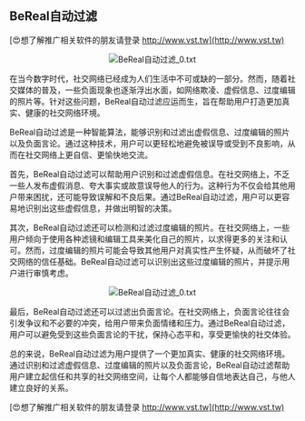 ## **BeReal自动过滤**

[😍想了解推广相关软件的朋友请登录 http://www.vst.tw](http://www.vst.tw)

 <center><img src="https://vst.tw/MP4/tuiguang/png/6.png" alt="BeReal自动过滤_0.txt"></center>

在当今数字时代，社交网络已经成为人们生活中不可或缺的一部分。然而，随着社交媒体的普及，一些负面现象也逐渐浮出水面，如网络欺凌、虚假信息、过度编辑的照片等。针对这些问题，BeReal自动过滤应运而生，旨在帮助用户打造更加真实、健康的社交网络环境。

BeReal自动过滤是一种智能算法，能够识别和过滤出虚假信息、过度编辑的照片以及负面言论。通过这种技术，用户可以更轻松地避免被误导或受到不良影响，从而在社交网络上更自信、更愉快地交流。

首先，BeReal自动过滤可以帮助用户识别和过滤虚假信息。在社交网络上，不乏一些人发布虚假消息、夸大事实或故意误导他人的行为。这种行为不仅会给其他用户带来困扰，还可能导致误解和不良后果。通过BeReal自动过滤，用户可以更容易地识别出这些虚假信息，并做出明智的决策。

其次，BeReal自动过滤还可以检测和过滤过度编辑的照片。在社交网络上，一些用户倾向于使用各种滤镜和编辑工具来美化自己的照片，以求得更多的关注和认可。然而，过度编辑的照片可能会导致其他用户对真实性产生怀疑，从而破坏了社交网络的信任基础。BeReal自动过滤可以识别出这些过度编辑的照片，并提示用户进行审慎考虑。

 <center><img src="https://vst.tw/MP4/tuiguang/png/8.png" alt="BeReal自动过滤_0.txt"></center>

最后，BeReal自动过滤还可以过滤出负面言论。在社交网络上，负面言论往往会引发争议和不必要的冲突，给用户带来负面情绪和压力。通过BeReal自动过滤，用户可以避免受到这些负面言论的干扰，保持心态平和，享受更愉快的社交体验。

总的来说，BeReal自动过滤为用户提供了一个更加真实、健康的社交网络环境。通过识别和过滤虚假信息、过度编辑的照片以及负面言论，BeReal自动过滤帮助用户建立起信任和共享的社交网络空间，让每个人都能够自信地表达自己，与他人建立良好的关系。

[😍想了解推广相关软件的朋友请登录 http://www.vst.tw](http://www.vst.tw)




